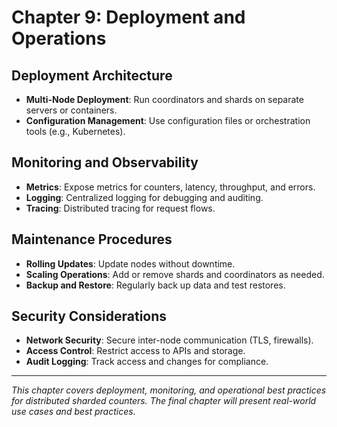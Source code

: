# Chapter 9: Deployment and Operations

## Deployment Architecture

- **Multi-Node Deployment**: Run coordinators and shards on separate servers or containers.
- **Configuration Management**: Use configuration files or orchestration tools (e.g., Kubernetes).

## Monitoring and Observability

- **Metrics**: Expose metrics for counters, latency, throughput, and errors.
- **Logging**: Centralized logging for debugging and auditing.
- **Tracing**: Distributed tracing for request flows.

## Maintenance Procedures

- **Rolling Updates**: Update nodes without downtime.
- **Scaling Operations**: Add or remove shards and coordinators as needed.
- **Backup and Restore**: Regularly back up data and test restores.

## Security Considerations

- **Network Security**: Secure inter-node communication (TLS, firewalls).
- **Access Control**: Restrict access to APIs and storage.
- **Audit Logging**: Track access and changes for compliance.

---

*This chapter covers deployment, monitoring, and operational best practices for distributed sharded counters. The final chapter will present real-world use cases and best practices.* 
